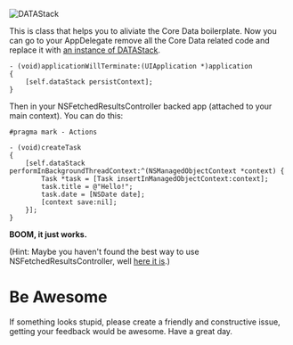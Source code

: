 ![DATAStack](https://github.com/NSElvis/DATAStack/blob/master/Images/datastack-logo.png)

This is class that helps you to aliviate the Core Data boilerplate. Now you can go to your AppDelegate remove all the Core Data related code and replace it with [an instance of DATAStack](https://github.com/NSElvis/DATAStack/blob/master/Demo/Demo/AppDelegate/ANDYAppDelegate.m#L27).

``` objc
- (void)applicationWillTerminate:(UIApplication *)application
{
    [self.dataStack persistContext];
}
```

Then in your NSFetchedResultsController backed app (attached to your main context). You can do this:

``` objc
#pragma mark - Actions

- (void)createTask
{
    [self.dataStack performInBackgroundThreadContext:^(NSManagedObjectContext *context) {
        Task *task = [Task insertInManagedObjectContext:context];
        task.title = @"Hello!";
        task.date = [NSDate date];
        [context save:nil];
    }];
}
```

**BOOM, it just works.**

(Hint: Maybe you haven't found the best way to use NSFetchedResultsController, well [here it is](https://github.com/NSElvis/ANDYFetchedResultsTableDataSource).)

Be Awesome
==========

If something looks stupid, please create a friendly and constructive issue, getting your feedback would be awesome. Have a great day.
